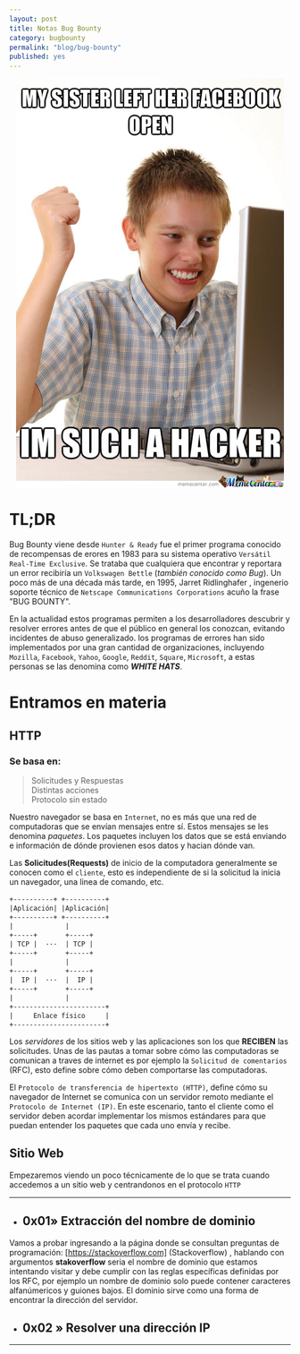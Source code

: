 ```yaml
---
layout: post
title: Notas Bug Bounty
category: bugbounty
permalink: "blog/bug-bounty"
published: yes
---
```


<img class="differentSize40" src="/assets/img/fb.png" alt="antsBUGBOUNTY" style="margin:auto; display:block;">

# TL;DR

Bug Bounty viene desde `Hunter & Ready` fue el primer programa conocido de recompensas de erores en 1983 para su sistema operativo `Versátil Real-Time Exclusive`. Se trataba que cualquiera que encontrar y reportara un error recibiría un `Volkswagen Bettle` (_también conocido como Bug_). Un poco más de una década más tarde, en 1995, Jarret Ridlinghafer , ingenerio soporte técnico de `Netscape Communications Corporations` acuño la frase "BUG BOUNTY".


En la actualidad estos programas permiten a los desarrolladores descubrir y resolver errores antes de que el público en general los conozcan, evitando incidentes de abuso generalizado. los programas de errores han sido implementados por una gran cantidad de organizaciones, incluyendo `Mozilla`, `Facebook`, `Yahoo`, `Google`, `Reddit`, `Square`, `Microsoft`, a estas personas se las denomina como _**WHITE HATS**_.

# Entramos en materia 



## HTTP
### Se basa en:

> Solicitudes y Respuestas<br>
> Distintas acciones<br>
> Protocolo sin estado

Nuestro navegador se basa en `Internet`, no es más que una red de computadoras que se envían mensajes entre sí. Estos mensajes se les denomina _paquetes_. Los paquetes incluyen los datos que se está enviando e información de dónde provienen esos datos y hacian dónde van.

Las **Solicitudes(Requests)** de inicio de la computadora generalmente se conocen como el `cliente`, esto es independiente de si la solicitud la inicia un navegador, una linea de comando, etc.
```
+----------+ +----------+
|Aplicación| |Aplicación|
+----------+ +----------+
|             |
+-----+       +-----+
| TCP |  ···  | TCP |
+-----+       +-----+
|             |
+-----+       +-----+
|  IP |  ···  |  IP |
+-----+       +-----+
|             |
+-----------------------+
|     Enlace físico     |
+-----------------------+
```


Los _servidores_ de los sitios web y las aplicaciones son los que **RECIBEN** las solicitudes. Unas de las pautas a tomar  sobre cómo las computadoras se comunican a traves de internet es por ejemplo la `Solicitud de comentarios` (RFC), esto define sobre cómo deben comportarse las computadoras.

El `Protocolo de transferencia de hipertexto (HTTP)`, define cómo su navegador de Internet se comunica con un servidor remoto mediante el `Protocolo de Internet (IP)`. En este escenario, tanto el cliente como el servidor deben acordar implementar los mismos estándares para que puedan entender los paquetes que cada uno envía y recibe.

## Sitio Web 

Empezaremos viendo un poco técnicamente de lo que se trata cuando accedemos a un sitio web y centrandonos en el protocolo `HTTP`

---
* ## **0x01»** Extracción del nombre de dominio

Vamos a probar ingresando a la página donde se consultan preguntas de programación: [https://stackoverflow.com] (Stackoverflow)  , hablando con argumentos **stakoverflow** seria el nombre de dominio que estamos intentando visitar y debe cumplir con las reglas específicas definidas por los RFC, por ejemplo un nombre de dominio solo puede contener caracteres alfanúmericos y guiones bajos.
El dominio sirve como una forma de encontrar la dirección del servidor.

* ## **0x02 »** Resolver una dirección IP




---














